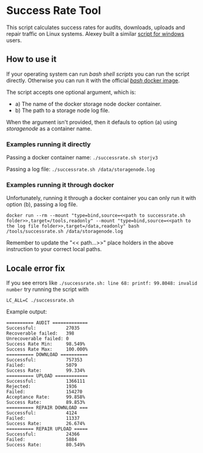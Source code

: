 # Success Rate Tool

This script calculates success rates for audits, downloads, uploads and repair traffic on Linux systems.
Alexey built a similar [script for windows](https://github.com/AlexeyALeonov/success_rate) users.

## How to use it

If your operating system can run _bash shell scripts_ you can run the script directly. Otherwise you can run it with the official [_bash_ docker image](https://hub.docker.com/_/bash).

The script accepts one optional argument, which is:

- a) The name of the docker storage node docker container.
- b) The path to a storage node log file.

When the argument isn't provided, then it defauls to option (a) using _storagenode_ as a container name.

### Examples running it directly

Passing a docker container name: `./successrate.sh storjv3`

Passing a log file: `./successrate.sh /data/storagenode.log`


### Examples running it through docker

Unfortunately, running it through a docker container you can only run it with option (b), passing a log file.

```
docker run --rm --mount "type=bind,source=<<path to successrate.sh folder>>,target=/tools,readonly" --mount "type=bind,source=<<path to the log file folder>>,target=/data,readonly" bash /tools/successrate.sh /data/storagenode.log
```

Remember to update the "<< path...>>" place holders in the above instruction to your correct local paths.


## Locale error fix
If you see errors like `./successrate.sh: line 68: printf: 99.8048: invalid number` try running the script with
```
LC_ALL=C ./successrate.sh
```

Example output:
```
========== AUDIT =============
Successful:           27035
Recoverable failed:   398
Unrecoverable failed: 0
Success Rate Min:     98.549%
Success Rate Max:     100.000%
========== DOWNLOAD ==========
Successful:           757353
Failed:               5079
Success Rate:         99.334%
========== UPLOAD ============
Successful:           1366111
Rejected:             1936
Failed:               154270
Acceptance Rate:      99.858%
Success Rate:         89.853%
========== REPAIR DOWNLOAD ===
Successful:           4124
Failed:               11337
Success Rate:         26.674%
========== REPAIR UPLOAD =====
Successful:           24366
Failed:               5884
Success Rate:         80.549%
```
